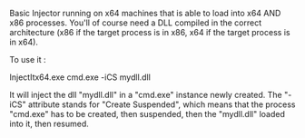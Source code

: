 Basic Injector running on x64 machines that is able to load into x64 AND x86 processes.
You'll of course need a DLL compiled in the correct architecture (x86 if the target process is in x86, x64 if the target process is in x64).

To use it :

InjectItx64.exe cmd.exe -iCS mydll.dll

It will inject the dll "mydll.dll" in a "cmd.exe" instance newly created.
The "-iCS" attribute stands for "Create Suspended", which means that the process "cmd.exe" has to be created, then suspended, then the "mydll.dll" loaded into it, then resumed.
